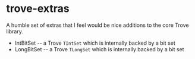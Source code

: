# trove-extras
A humble set of extras that I feel would be nice additions to the core Trove library.

* IntBitSet -- a Trove `TIntSet` which is internally backed by a bit set
* LongBitSet -- a Trove `TLongSet` which is internally backed by a bit set